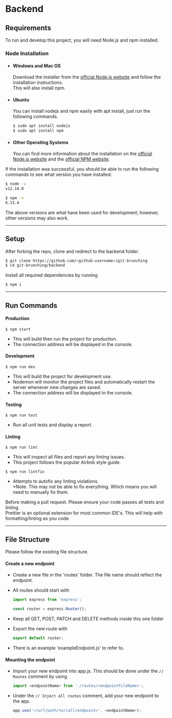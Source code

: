 # Backend

## Requirements

To run and develop this project, you will need Node.js and npm installed.

### Node Installation

- #### Windows and Mac OS

  Download the installer from the [official Node.js website](https://nodejs.org/) and follow the installation instructions.  
  This will also install npm.

- #### Ubuntu

  You can install nodejs and npm easily with apt install, just run the following commands.

  ```bash
  $ sudo apt install nodejs
  $ sudo apt install npm
  ```

- #### Other Operating Systems

  You can find more information about the installation on the [official Node.js website](https://nodejs.org/) and the [official NPM website](https://npmjs.org/).

If the installation was successful, you should be able to run the following commands to see what version you have installed.

```bash
$ node -v
v12.14.0

$ npm -v
6.13.4
```

The above versions are what have been used for development, however, other versions may also work.

---

## Setup

After forking the repo, clone and redirect to the backend folder.

```bash
$ git clone https://github.com/<github-username>/git-brunching
$ cd git-brunching/backend
```

Install all required dependencies by running

```bash
$ npm i
```

---

## Run Commands

#### Production

`$ npm start`

- This will build then run the project for production.
- The connection address will be displayed in the console.

#### Development

`$ npm run dev`

- This will build the project for development use.
- Nodemon will monitor the project files and automatically restart the server whenever new changes are saved.
- The connection address will be displayed in the console.

#### Testing

`$ npm run test`

- Run all unit tests and display a report.

#### Linting

`$ npm run lint`

- This will inspect all files and report any linting issues.
- This project follows the popular Airbnb style guide.

`$ npm run lintfix`

- Attempts to autofix any linting violations.  
  \*Note. This may not be able to fix everything. Which means you will need to manually fix them.

Before making a pull request. Please ensure your code passes all tests and linting.  
Prettier is an optional extension for most common IDE's. This will help with formatting/linting as you code.

---

## File Structure

Please follow the existing file structure.

#### Create a new endpoint

- Create a new file in the 'routes' folder. The file name should reflect the endpoint.
- All routes should start with

  ```javascript
  import express from 'express';

  const router = express.Router();
  ```

- Keep all GET, POST, PATCH and DELETE methods inside this one folder
- Export the new route with
  ```javascript
  export default router;
  ```
- There is an example 'exampleEndpoint.js' to refer to.

#### Mounting the endpoint

- Import your new endpoint into app.js. This should be done under the `// Routes` comment by using
  ```javascript
  import <endpointName> from './routes/<endpointFileName>';
  ```
- Under the `// Inject all routes` comment, add your new endpoint to the app.
  ```javascript
  app.use('/<url/path/to/call/endpoint>', <endpointName>);
  ```
